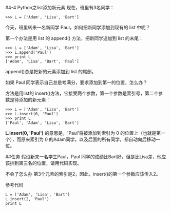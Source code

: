 #4-4 Python之list添加新元素
现在，班里有3名同学：

	>>> L = ['Adam', 'Lisa', 'Bart']
今天，班里转来一名新同学 Paul，如何把新同学添加到现有的 list 中呢？

第一个办法是用 list 的 append() 方法，把新同学追加到 list 的末尾：

	>>> L = ['Adam', 'Lisa', 'Bart']
	>>> L.append('Paul')
	>>> print L
	['Adam', 'Lisa', 'Bart', 'Paul']
append()总是把新的元素添加到 list 的尾部。

如果 Paul 同学表示自己总是考满分，要求添加到第一的位置，怎么办？

方法是用list的 insert()方法，它接受两个参数，第一个参数是索引号，第二个参数是待添加的新元素：

	>>> L = ['Adam', 'Lisa', 'Bart']
	>>> L.insert(0, 'Paul')
	>>> print L
	['Paul', 'Adam', 'Lisa', 'Bart']
**L.insert(0, 'Paul')** 的意思是，'Paul'将被添加到索引为 0 的位置上（也就是第一个），而原来索引为 0 的Adam同学，以及后面的所有同学，都自动向后移动一位。

##任务
假设新来一名学生Paul，Paul 同学的成绩比Bart好，但是比Lisa差，他应该排到第三名的位置，请用代码实现。

不会了怎么办
第3个元素的索引是2，因此，insert()的第一个参数应该传入2。

参考代码

	L = ['Adam', 'Lisa', 'Bart']
	L.insert(2, 'Paul')
	print L
